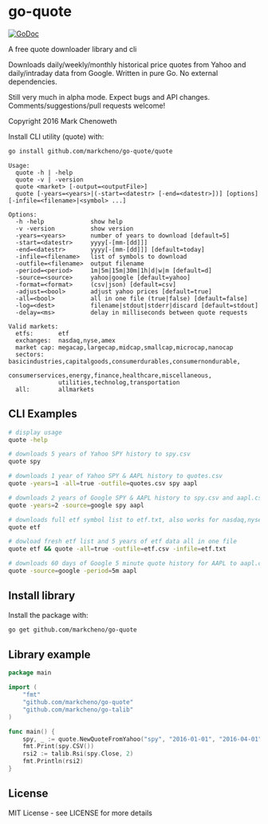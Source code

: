 # go-quote

[![GoDoc](http://godoc.org/github.com/markcheno/go-quote?status.svg)](http://godoc.org/github.com/markcheno/go-quote) 


A free quote downloader library and cli 

Downloads daily/weekly/monthly historical price quotes from Yahoo
and daily/intraday data from Google. Written in pure Go. No external dependencies.

Still very much in alpha mode. Expect bugs and API changes. Comments/suggestions/pull requests welcome!

Copyright 2016 Mark Chenoweth

Install CLI utility (quote) with:

```bash
go install github.com/markcheno/go-quote/quote
```

```
Usage:
  quote -h | -help
  quote -v | -version
  quote <market> [-output=<outputFile>]
  quote [-years=<years>|(-start=<datestr> [-end=<datestr>])] [options] [-infile=<filename>|<symbol> ...]

Options:
  -h -help             show help
  -v -version          show version
  -years=<years>       number of years to download [default=5]
  -start=<datestr>     yyyy[-[mm-[dd]]]
  -end=<datestr>       yyyy[-[mm-[dd]]] [default=today]
  -infile=<filename>   list of symbols to download
  -outfile=<filename>  output filename
  -period=<period>     1m|5m|15m|30m|1h|d|w|m [default=d]
  -source=<source>     yahoo|google [default=yahoo]
  -format=<format>     (csv|json) [default=csv]
  -adjust=<bool>       adjust yahoo prices [default=true]
  -all=<bool>          all in one file (true|false) [default=false]
  -log=<dest>          filename|stdout|stderr|discard [default=stdout]
  -delay=<ms>          delay in milliseconds between quote requests

Valid markets:
  etfs:       etf
  exchanges:  nasdaq,nyse,amex
  market cap: megacap,largecap,midcap,smallcap,microcap,nanocap
  sectors:    basicindustries,capitalgoods,consumerdurables,consumernondurable,
              consumerservices,energy,finance,healthcare,miscellaneous,
              utilities,technolog,transportation
  all:        allmarkets
```

## CLI Examples

```bash
# display usage
quote -help

# downloads 5 years of Yahoo SPY history to spy.csv 
quote spy

# downloads 1 year of Yahoo SPY & AAPL history to quotes.csv 
quote -years=1 -all=true -outfile=quotes.csv spy aapl

# downloads 2 years of Google SPY & AAPL history to spy.csv and aapl.csv 
quote -years=2 -source=google spy aapl

# downloads full etf symbol list to etf.txt, also works for nasdaq,nyse,amex
quote etf

# dowload fresh etf list and 5 years of etf data all in one file
quote etf && quote -all=true -outfile=etf.csv -infile=etf.txt 

# downloads 60 days of Google 5 minute quote history for AAPL to aapl.csv
quote -source=google -period=5m aapl 
```

## Install library

Install the package with:

```bash
go get github.com/markcheno/go-quote
```

## Library example

```go
package main

import (
	"fmt"
	"github.com/markcheno/go-quote"
	"github.com/markcheno/go-talib"
)

func main() {
	spy, _ := quote.NewQuoteFromYahoo("spy", "2016-01-01", "2016-04-01", quote.Daily, true)
	fmt.Print(spy.CSV())
	rsi2 := talib.Rsi(spy.Close, 2)
	fmt.Println(rsi2)
}
```

## License

MIT License  - see LICENSE for more details
